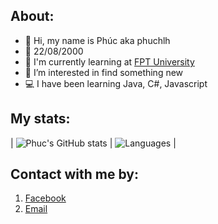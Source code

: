 ## About:
- 👋 Hi, my name is Phúc aka phuchlh
- 🎂 22/08/2000
- 🏫 I'm currently learning at [FPT University](https://www.facebook.com/FPTU.HCM)
- 👀 I’m interested in find something new
- 💻 I have been learning Java, C#, Javascript

## My stats:
| ![Phuc's GitHub stats](https://github-readme-stats.vercel.app/api?username=phuchlh&show_icons=true&theme=blueberry&hide_border=true)  |  ![Languages](https://github-readme-stats.vercel.app/api/top-langs/?username=phuchlh&layout=compact&theme=blueberry&hide_border=true) |




## Contact with me by:
1. [Facebook](https://facebook.com/hongphuc.huynhle.1)
2. [Email](mailto:phuchlh.job@gmail.com)
